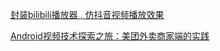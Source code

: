

[封装bilibili播放器 , 仿抖音视频播放效果](https://mp.weixin.qq.com/s/a3T6sZhQyxMddjS_JFYgMg)

[Android视频技术探索之旅：美团外卖商家端的实践](https://mp.weixin.qq.com/s/2Dn0TxlnKqcDO9-twqpVJg)
